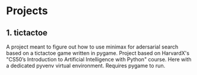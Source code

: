 # Projects

## 1. tictactoe
A project meant to figure out how to use minimax for adersarial search based on a tictactoe game written in pygame. 
Project based on HarvardX's "CS50’s Introduction to Artificial Intelligence with Python" course. 
Here with a dedicated pyvenv virtual environment. Requires pygame to run.
